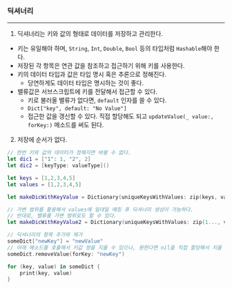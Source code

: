### 딕셔너리
---

1. 딕셔너리는 키와 값의 형태로 데이터를 저장하고 관리한다.
- 키는 유일해야 하며, `String`, `Int`, `Double`, `Bool` 등의 타입처럼 `Hashable`해야 한다.
- 저장된 각 항목은 연관 값을 참조하고 접근하기 위해 키를 사용한다.
- 키의 데이터 타입과 값은 타입 명시 혹은 추론으로 정해진다.
    + 당연하게도 데이터 타입은 명시하는 것이 좋다.
- 밸류값은 서브스크립트에 키를 전달해서 접근할 수 있다.
    + 키로 불러올 밸류가 없다면, `default` 인자를 쓸 수 있다.
    + `Dict["key", default: "No Value"]`
    + 접근한 값을 갱신할 수 있다. 직접 할당해도 되고 `updateValue(_ value:, forKey:)` 메소드를 써도 된다.
2. 저장에 순서가 없다.

```swift
// 한번 키와 값의 데이터가 정해지면 바뀔 수 없다.
let dic1 = ["1": 1, "2", 2]
let dic2 = [keyType: valueType]()

let keys = [1,2,3,4,5]
let values = [1,2,3,4,5]

let makeDicWithKeyValue = Dictionary(uniqueKeysWithValues: zip(keys, values))

// 가변 범위를 활용해서 values에 일대일 매칭 후 딕셔너리 생성이 가능하다.
// 반대로, 밸류를 가변 범위로도 할 수 있다.
let makeDicWithKeyValue2 = Dictionary(uniqueKeysWithValues: zip(1..., values))

// 딕셔너리의 항목 추가와 제거
someDict["newKey"] = "newValue"
// 아래 메소드를 호출해서 키값 쌍을 지울 수 있으나, 원한다면 nil을 직접 할당해서 지울 수도 있다.
someDict.removeValue(forKey: "newKey")

for (key, value) in someDict {
    print(key, value)
}

```